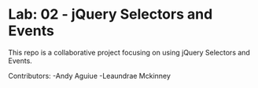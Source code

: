 # Lab: 02 - jQuery Selectors and Events

This repo is a collaborative project focusing on using jQuery Selectors and Events.

Contributors: 
    -Andy Aguiue
    -Leaundrae Mckinney

